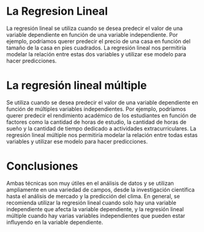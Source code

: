 # La Regresion Lineal
La regresión lineal se utiliza cuando se desea predecir el valor de una variable dependiente en función de una variable independiente. 
Por ejemplo, podríamos querer predecir el precio de una casa en función del tamaño de la casa en pies cuadrados. 
La regresión lineal nos permitiría modelar la relación entre estas dos variables y utilizar ese modelo para hacer predicciones.

# La regresión lineal múltiple

Se utiliza cuando se desea predecir el valor de una variable dependiente en función de múltiples variables independientes. 
Por ejemplo, podríamos querer predecir el rendimiento académico de los estudiantes en función de factores como la cantidad de horas de estudio,
la cantidad de horas de sueño y la cantidad de tiempo dedicado a actividades extracurriculares. La regresión lineal múltiple nos permitiría 
modelar la relación entre todas estas variables y utilizar ese modelo para hacer predicciones.

# Conclusiones

Ambas técnicas son muy útiles en el análisis de datos y se utilizan ampliamente en una variedad de campos, desde la investigación científica 
hasta el análisis de mercado y la predicción del clima. En general, se recomienda utilizar la regresión lineal cuando solo 
hay una variable independiente que afecta la variable dependiente, y la regresión lineal múltiple cuando hay varias variables 
independientes que pueden estar influyendo en la variable dependiente.

